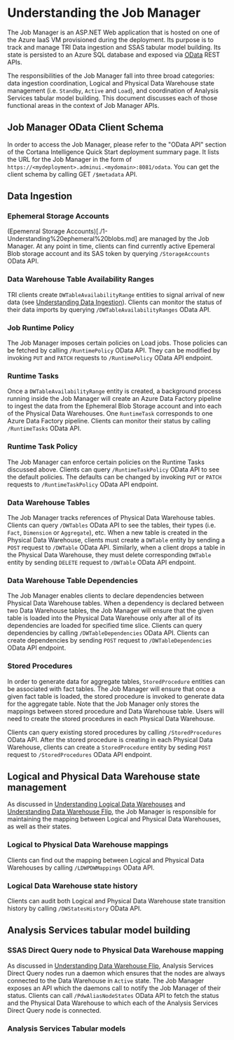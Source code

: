 # Understanding the Job Manager

The Job Manager is an ASP.NET Web application that is hosted on one of the Azure IaaS VM provisioned during the deployment. Its purpose is to track and manage TRI Data ingestion and SSAS tabular model building. Its state is persisted to an Azure SQL database and exposed via [OData](https://msdn.microsoft.com/en-us/library/hh525392(v=vs.103).aspx) REST APIs. 

The responsibilities of the Job Manager fall into three broad categories: data ingestion coordination, Logical and Physical Data Warehouse state management (i.e. `Standby`, `Active` and `Load`), and coordination of Analysis Services tabular model building. This document discusses each of those functional areas in the context of Job Manager APIs.

## Job Manager OData Client Schema
In order to access the Job Manager, please refer to the "OData API" section of the Cortana Intelligence Quick Start deployment summary page. It lists the URL for the Job Manager in the form of `https://<mydeployment>.adminui.<mydomain>:8081/odata`. You can get the client schema by calling GET `/$metadata` API.

## Data Ingestion
### Ephemeral Storage Accounts
(Epemenral Storage Accounts)[./1-Understanding%20ephemeral%20blobs.md] are managed by the Job Manager. At any point in time, clients can find currently active Epemeral Blob storage account and its SAS token by querying `/StorageAccounts` OData API.

### Data Warehouse Table Availability Ranges
TRI clients create `DWTableAvailabilityRange` entities to signal arrival of new data (see [Understanding Data Ingestion](2-Understanding%20data%20ingestion.md)). Clients can monitor the status of their data imports by querying `/DWTableAvailabilityRanges` OData API.

### Job Runtime Policy
The Job Manager imposes certain policies on Load jobs. Those policies can be fetched by calling `/RuntimePolicy` OData API. They can be modified by invoking `PUT` and `PATCH` requests to `/RuntimePolicy` OData API endpoint.

### Runtime Tasks
Once a `DWTableAvailabilityRange` entity is created, a background process running inside the Job Manager will create an Azure Data Factory pipeline to ingest the data from the Ephemeral Blob Storage account and into each of the Physical Data Warehouses. One `RuntimeTask` corresponds to one Azure Data Factory pipeline. Clients can monitor their status by calling `/RuntimeTasks` OData API.

### Runtime Task Policy
The Job Manager can enforce certain policies on the Runtime Tasks discussed above. Clients can query `/RuntimeTaskPolicy` OData API to see the default policies. The defaults can be changed by invoking `PUT` or `PATCH` requests to `/RuntimeTaskPolicy` OData API endpoint.

### Data Warehouse Tables
The Job Manager tracks references of Physical Data Warehouse tables. Clients can query `/DWTables` OData API to see the tables, their types (i.e. `Fact`, `Dimension` or `Aggregate`), etc. When a new table is created in the Physical Data Warehouse, clients must create a `DWTable` entity by sending a `POST` request to `/DWTable` OData API. Similarly, when a client drops a table in the Physical Data Warehouse, they must delete corresponding `DWTable` entity by sending `DELETE` request to `/DWTable` OData API endpoint.

### Data Warehouse Table Dependencies
The Job Manager enables clients to declare dependencies between Physical Data Warehouse tables. When a dependency is declared between two Data Warehouse tables, the Job Manager will ensure that the given table is loaded into the Physical Data Warehouse only after all of its dependencies are loaded for specified time slice. Clients can query dependencies by calling `/DWTableDependencies` OData API. Clients can create dependencies by sending `POST` request to `/DWTableDependencies` OData API endpoint.

### Stored Procedures
In order to generate data for aggregate tables, `StoredProcedure` entities can be associated with fact tables. The Job Manager will ensure that once a given fact table is loaded, the stored procedure is invoked to generate data for the aggregate table. Note that the Job Manager only stores the mappings between stored procedure and Data Warehouse table. Users will need to create the stored procedures in each Physical Data Warehouse.

Clients can query existing stored procedures by calling `/StoredProcedures` OData API. After the stored procedure is creating in each Physical Data Warehouse, clients can create a `StoredProcedure` entity by seding `POST` request to `/StoredProcedures` OData API endpoint.

## Logical and Physical Data Warehouse state management
As discussed in [Understanding Logical Data Warehouses](./4-Understanding%20logical%20datawarehouses.md) and [Understanding Data Warehouse Flip](./5-Understanding%20data%20warehouse%20flip.md), the Job Manager is responsible for maintaining the mapping between Logical and Physical Data Warehouses, as well as their states.

### Logical to Physical Data Warehouse mappings
Clients can find out the mapping between Logical and Physical Data Warehouses by calling `/LDWPDWMappings` OData API. 

### Logical Data Warehouse state history
Clients can audit both Logical and Physical Data Warehouse state transition history by calling `/DWStatesHistory` OData API.

## Analysis Services tabular model building
### SSAS Direct Query node to Physical Data Warehouse mapping
As discussed in [Understanding Data Warehouse Flip](./5-Understanding%20data%20warehouse%20flip.md), Analysis Services Direct Query nodes run a daemon which ensures that the nodes are always connected to the Data Warehouse in `Active` state. The Job Manager exposes an API which the daemons call to notify the Job Manager of their status. Clients can call `/PdwAliasNodeStates` OData API to fetch the status and the Physical Data Warehouse to which each of the Analysis Services Direct Query node is connected.

### Analysis Services Tabular models

